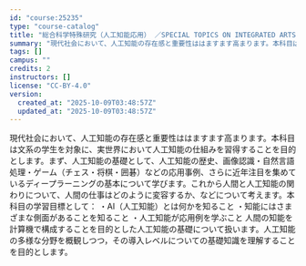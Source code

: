 ```yaml
---
id: "course:25235"
type: "course-catalog"
title: "総合科学特殊研究（人工知能応用） ／SPECIAL TOPICS ON INTEGRATED ARTS AND SCIENCES: APPLICATIONS OF ARTIFICIAL INTELLIGENCE"
summary: "現代社会において、人工知能の存在感と重要性ははますます高まります。本科目は文系の学生を対象に、実世界において人工知能の仕組みを習得することを目的とします。まず、人工知能の基礎として、人工知能の歴史、画像認識・自然言語処理・ゲーム（チェス・将…"
tags: []
campus: ""
credits: 2
instructors: []
license: "CC-BY-4.0"
version:
  created_at: "2025-10-09T03:48:57Z"
  updated_at: "2025-10-09T03:48:57Z"
---
```

現代社会において、人工知能の存在感と重要性ははますます高まります。本科目は文系の学生を対象に、実世界において人工知能の仕組みを習得することを目的とします。まず、人工知能の基礎として、人工知能の歴史、画像認識・自然言語処理・ゲーム（チェス・将棋・囲碁）などの応用事例、さらに近年注目を集めているディープラーニングの基本について学びます。これから人間と人工知能の関わりについて、人間の仕事はどのように変容するか、などについて考えます。本科目の学習目標として： ・AI（人工知能）とは何かを知ること ・知能にはさまざまな側面があることを知ること ・人工知能が応用例を学ぶこと 人間の知能を計算機で構成することを目的とした人工知能の基礎について扱います。人工知能の多様な分野を概観しつつ，その導入レベルについての基礎知識を理解することを目的とします。

